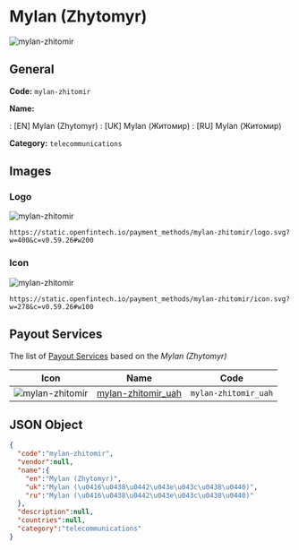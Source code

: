 
# Mylan (Zhytomyr) 
![mylan-zhitomir](https://static.openfintech.io/payment_methods/mylan-zhitomir/logo.svg?w=400&c=v0.59.26#w200)  

## General 
**Code:** `mylan-zhitomir` 
 
**Name:** 
 
:	[EN] Mylan (Zhytomyr) 
:	[UK] Mylan (Житомир) 
:	[RU] Mylan (Житомир) 
 
**Category:** `telecommunications` 
 

## Images 

### Logo 
![mylan-zhitomir](https://static.openfintech.io/payment_methods/mylan-zhitomir/logo.svg?w=400&c=v0.59.26#w200)  

```
https://static.openfintech.io/payment_methods/mylan-zhitomir/logo.svg?w=400&c=v0.59.26#w200
```  

### Icon 
![mylan-zhitomir](https://static.openfintech.io/payment_methods/mylan-zhitomir/icon.svg?w=278&c=v0.59.26#w100)  

```
https://static.openfintech.io/payment_methods/mylan-zhitomir/icon.svg?w=278&c=v0.59.26#w100
```  

## Payout Services 
 
The list of [Payout Services](/payout-services/) based on the _Mylan (Zhytomyr)_ 

|Icon|Name|Code| 
|:---:|:---:|:---:| 
|![mylan-zhitomir](https://static.openfintech.io/payout_methods/mylan-zhitomir/icon.png?w=278&c=v0.59.26#w40) |[mylan-zhitomir_uah](/payout-services/mylan-zhitomir_uah/)|`mylan-zhitomir_uah`| 
 

## JSON Object 

```json
{
  "code":"mylan-zhitomir",
  "vendor":null,
  "name":{
    "en":"Mylan (Zhytomyr)",
    "uk":"Mylan (\u0416\u0438\u0442\u043e\u043c\u0438\u0440)",
    "ru":"Mylan (\u0416\u0438\u0442\u043e\u043c\u0438\u0440)"
  },
  "description":null,
  "countries":null,
  "category":"telecommunications"
}
```  
